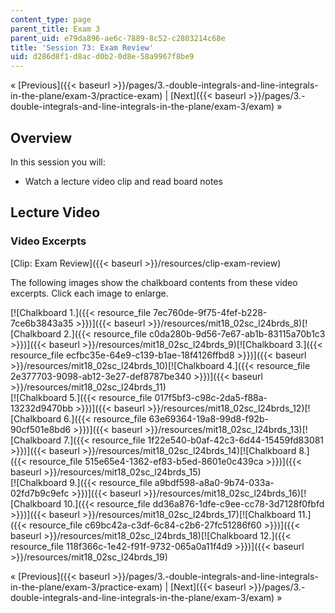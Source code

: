 ```yaml
---
content_type: page
parent_title: Exam 3
parent_uid: e79da896-ae6c-7889-8c52-c2803214c68e
title: 'Session 73: Exam Review'
uid: d286d8f1-d8ac-d0b2-0d8e-58a9967f8be9
---
```


« [Previous]({{< baseurl >}}/pages/3.-double-integrals-and-line-integrals-in-the-plane/exam-3/practice-exam) | [Next]({{< baseurl >}}/pages/3.-double-integrals-and-line-integrals-in-the-plane/exam-3/exam) »

Overview
--------

In this session you will:

*   Watch a lecture video clip and read board notes

Lecture Video
-------------

### Video Excerpts

[Clip: Exam Review]({{< baseurl >}}/resources/clip-exam-review)

The following images show the chalkboard contents from these video excerpts. Click each image to enlarge.

[![Chalkboard 1.]({{< resource_file 7ec760de-9f75-4fef-b228-7ce6b3843a35 >}})]({{< baseurl >}}/resources/mit18_02sc_l24brds_8)[![Chalkboard 2.]({{< resource_file c0da280b-9d56-7e67-ab1b-83115a70b1c3 >}})]({{< baseurl >}}/resources/mit18_02sc_l24brds_9)[![Chalkboard 3.]({{< resource_file ecfbc35e-64e9-c139-b1ae-18f4126ffbd8 >}})]({{< baseurl >}}/resources/mit18_02sc_l24brds_10)[![Chalkboard 4.]({{< resource_file 2e377703-9098-ab12-3e27-def8787be340 >}})]({{< baseurl >}}/resources/mit18_02sc_l24brds_11)  
[![Chalkboard 5.]({{< resource_file 017f5bf3-c98c-2da5-f88a-13232d9470bb >}})]({{< baseurl >}}/resources/mit18_02sc_l24brds_12)[![Chalkboard 6.]({{< resource_file 63e69364-19a8-99d8-f92b-90cf501e8bd6 >}})]({{< baseurl >}}/resources/mit18_02sc_l24brds_13)[![Chalkboard 7.]({{< resource_file 1f22e540-b0af-42c3-6d44-15459fd83081 >}})]({{< baseurl >}}/resources/mit18_02sc_l24brds_14)[![Chalkboard 8.]({{< resource_file 515e65e4-1362-ef83-b5ed-8601e0c439ca >}})]({{< baseurl >}}/resources/mit18_02sc_l24brds_15)  
[![Chalkboard 9.]({{< resource_file a9bdf598-a8a0-9b74-033a-02fd7b9c9efc >}})]({{< baseurl >}}/resources/mit18_02sc_l24brds_16)[![Chalkboard 10.]({{< resource_file dd36a876-1dfe-c9ee-cc78-3d7128f0fbfd >}})]({{< baseurl >}}/resources/mit18_02sc_l24brds_17)[![Chalkboard 11.]({{< resource_file c69bc42a-c3df-6c84-c2b6-27fc51286f60 >}})]({{< baseurl >}}/resources/mit18_02sc_l24brds_18)[![Chalkboard 12.]({{< resource_file 118f366c-1e42-f91f-9732-065a0a11f4d9 >}})]({{< baseurl >}}/resources/mit18_02sc_l24brds_19)

« [Previous]({{< baseurl >}}/pages/3.-double-integrals-and-line-integrals-in-the-plane/exam-3/practice-exam) | [Next]({{< baseurl >}}/pages/3.-double-integrals-and-line-integrals-in-the-plane/exam-3/exam) »